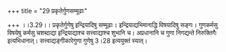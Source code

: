 +++
title = "29 प्रकृतेर्गुणसम्मूढाः"

+++
।।3.29।। प्रकृतेर्गुणेषु इन्द्रियादिषु सम्मूढाः। इन्द्रियाद्यभिमानाद्धि
विषयादिषु सङ्गः। गुणकर्मसु विषयेषु कर्मसु चशब्दाद्या इन्द्रियाद्याश्च
सत्त्वाद्याश्च शुभानि च। अप्रधानानि च गुणा निगद्यन्ते निरुक्तिगैः
इत्यभिधानात्। सत्त्वाद्यङ्गीकारेगुणा गुणेषु 3।28 इत्ययुक्तं स्यात्।

